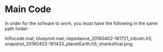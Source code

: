 # Main Code
In order for the sofware to work, you must have the following in the same path folder:

Inflocode.mat;
blueprint.mat;
impedance_20160402-161721_inbrain.h5;
snapshot_20160402-161433_planetEarth.h5;
shanksfinal.png;
